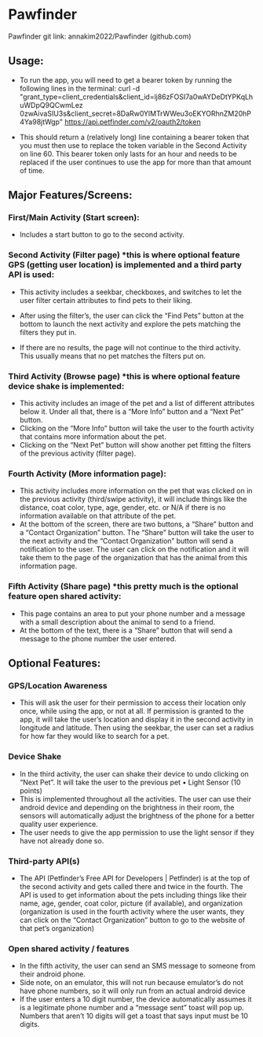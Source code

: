 # Pawfinder

Pawfinder git link: annakim2022/Pawfinder (github.com) 

## Usage:

- To run the app, you will need to get a bearer token by running the following lines in the terminal:
curl -d "grant_type=client_credentials&client_id=lj86zFOSI7a0wAYDeDtYPKqLhuWDpQ9QCwmLez 0zwAivaSIU3s&client_secret=8DaRw0YlMTrWWeu3oEKYORhnZM20hP4Ya98jtWgp" https://api.petfinder.com/v2/oauth2/token

- This should return a (relatively long) line containing a bearer token that you must then use to replace the token variable in the Second Activity on line 60. This bearer token only lasts for an hour and needs to be replaced if the user continues to use the app for more than that amount of time.

## Major Features/Screens:
### First/Main Activity (Start screen):

- Includes a start button to go to the second activity.

### Second Activity (Filter page) *this is where optional feature GPS (getting user location) is implemented and a third party API is used:

- This activity includes a seekbar, checkboxes, and switches to let the user filter certain attributes to find pets to their liking.

- After using the filter’s, the user can click the “Find Pets” button at the bottom to launch the next activity and explore the pets matching the filters they put in.

- If there are no results, the page will not continue to the third activity. This usually means that no pet matches the filters put on.
### Third Activity (Browse page) *this is where optional feature device shake is implemented:
- This activity includes an image of the pet and a list of different attributes below it. Under all that, there is a “More Info” button and a “Next Pet” button.
- Clicking on the “More Info” button will take the user to the fourth activity that contains more information about the pet.
- Clicking on the “Next Pet” button will show another pet fitting the filters of the previous activity (filter page).
### Fourth Activity (More information page):
- This activity includes more information on the pet that was clicked on in the
previous activity (third/swipe activity), it will include things like the distance, coat color, type, age, gender, etc. or N/A if there is no information available on that attribute of the pet.
- At the bottom of the screen, there are two buttons, a “Share” button and a “Contact Organization” button. The “Share” button will take the user to the next activity and the “Contact Organization” button will send a notification to the user. The user can click on the notification and it will take them to the page of the organization that has the animal from this information page.
### Fifth Activity (Share page) *this pretty much is the optional feature open shared activity:
   
- This page contains an area to put your phone number and a message with a small description about the animal to send to a friend.
- At the bottom of the text, there is a “Share” button that will send a message to the phone number the user entered.

## Optional Features:
### GPS/Location Awareness
- This will ask the user for their permission to access their location only once, while
using the app, or not at all. If permission is granted to the app, it will take the user’s location and display it in the second activity in longitude and latitude. Then using the seekbar, the user can set a radius for how far they would like to search for a pet.
### Device Shake
- In the third activity, the user can shake their device to undo clicking on “Next
Pet”. It will take the user to the previous pet • Light Sensor (10 points)
- This is implemented throughout all the activities. The user can use their android device and depending on the brightness in their room, the sensors will automatically adjust the brightness of the phone for a better quality user experience.
- The user needs to give the app permission to use the light sensor if they have not already done so.
### Third-party API(s)
 
- The API (Petfinder’s Free API for Developers | Petfinder) is at the top of the second activity and gets called there and twice in the fourth. The API is used to get information about the pets including things like their name, age, gender, coat color, picture (if available), and organization (organization is used in the fourth activity where the user wants, they can click on the “Contact Organization” button to go to the website of that pet’s organization)
  
### Open shared activity / features
- In the fifth activity, the user can send an SMS message to someone from their android phone.
- Side note, on an emulator, this will not run because emulator’s do not have phone numbers, so it will only run from an actual android device
- If the user enters a 10 digit number, the device automatically assumes it is a legitimate phone number and a “message sent” toast will pop up. Numbers that aren’t 10 digits will get a toast that says input must be 10 digits.
